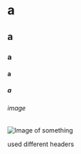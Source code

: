 # a
## a
### a
#### a
##### a
###### image

![Image of something](https://octodex.github.com/images/yaktocat.png)

used different headers

